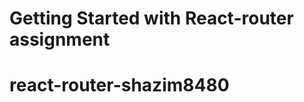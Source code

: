# Getting Started with React-router assignment

<!-- This assignment includes react-router, react-bootstrap and also some font-awesome icons -->

# react-router-shazim8480
